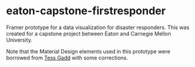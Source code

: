 # eaton-capstone-firstresponder
Framer prototype for a data visualization for disaster responders. This was created for a capstone project between Eaton and Carnegie Mellon University.

Note that the Material Design elements used in this prototype were borrowed from [Tess Gadd](https://blog.framer.com/introducing-the-materialcomponents-module-for-framer-890d32f09b6d) with some corrections.
